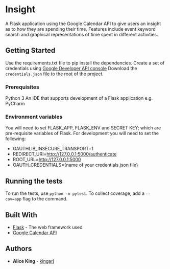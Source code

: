 # Insight

A Flask application using the Google Calendar API to give users an insight as to how they are spending their time.
Features include event keyword search and graphical representations of time spent in different activities.

## Getting Started

Use the requirements.txt file to pip install the dependencies.
Create a set of credentials using [Google Developer API console](https://console.developers.google.com/apis/credentials)
Download the `credentials.json` file to the root of the project.

### Prerequisites

Python 3
An IDE that supports development of a Flask application e.g. PyCharm

### Environment variables

You will need to set FLASK_APP, FLASK_ENV and SECRET KEY; which are pre-requisite variables of Flask.
For development you will need to set the following:
* OAUTHLIB_INSECURE_TRANSPORT=1
* REDIRECT_URI=http://127.0.0.1:5000/authenticate
* ROOT_URL=http://127.0.0.1:5000
* OAUTH_CREDENTIALS={name of your credentials.json file}

## Running the tests

To run the tests, use `python -m pytest`. To collect coverage, add a `--cov=app` flag to the command.

## Built With

* [Flask](http://flask.pocoo.org/) - The web framework used
* [Google Calendar API](https://developers.google.com/calendar/)

## Authors

* **Alice King** - [kingarj](https://github.com/kingarj)
